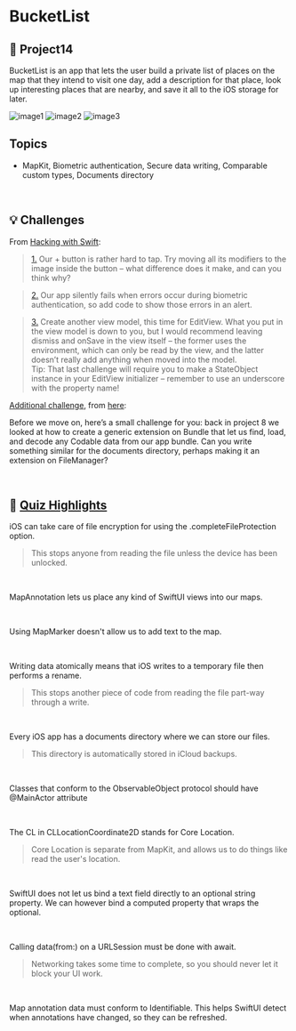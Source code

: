 # BucketList
## 📌 Project14

BucketList is an app that lets the user build a private list of places on the map that they intend to visit one day, add a description for that place, look up interesting places that are nearby, and save it all to the iOS storage for later.

![image1](https://github.com/laurakciic/100-days-of-SwiftUI/blob/master/14_BucketList/14_BucketList/gitAssets/1.png)
![image2](https://github.com/laurakciic/100-days-of-SwiftUI/blob/master/14_BucketList/14_BucketList/gitAssets/2.png)
![image3](https://github.com/laurakciic/100-days-of-SwiftUI/blob/master/14_BucketList/14_BucketList/gitAssets/3.png)

## Topics

- MapKit, Biometric authentication, Secure data writing, Comparable custom types, Documents directory   

<br/>

## 💡 Challenges 

From [Hacking with Swift](https://www.hackingwithswift.com/books/ios-swiftui/bucket-list-wrap-up):
>[1.](https://github.com/laurakciic/100-days-of-SwiftUI/commit/49c7905cd62b2025fdf39e8b69a0597462ff5878)    Our + button is rather hard to tap. Try moving all its modifiers to the image inside the button – what difference does it make, and can you think why?    
           
>[2.](https://github.com/laurakciic/100-days-of-SwiftUI/commit/39ce403fc022abe2b79f3fc3a7d8e6e1b1101a19)       Our app silently fails when errors occur during biometric authentication, so add code to show those errors in an alert.    
  
>[3.](https://github.com/laurakciic/100-days-of-SwiftUI/commit/a89e138426c17bef604e54a7128348c735f9b0b3)         Create another view model, this time for EditView. What you put in the view model is down to you, but I would recommend leaving dismiss and onSave in the view itself – the former uses the environment, which can only be read by the view, and the latter doesn’t really add anything when moved into the model.   
Tip: That last challenge will require you to make a StateObject instance in your EditView initializer – remember to use an underscore with the property name!  
    
    
[Additional challenge](), from [here](https://www.hackingwithswift.com/books/ios-swiftui/writing-data-to-the-documents-directory):   

Before we move on, here’s a small challenge for you: back in project 8 we looked at how to create a generic extension on Bundle that let us find, load, and decode any Codable data from our app bundle. Can you write something similar for the documents directory, perhaps making it an extension on FileManager?
   
<br/>

## 📝 [Quiz Highlights](https://www.hackingwithswift.com/review/ios-swiftui/bucket-list)

 iOS can take care of file encryption for using the .completeFileProtection option.
>This stops anyone from reading the file unless the device has been unlocked.

<br/>

MapAnnotation lets us place any kind of SwiftUI views into our maps.

<br/>

Using MapMarker doesn't allow us to add text to the map.

<br/>

Writing data atomically means that iOS writes to a temporary file then performs a rename.
>This stops another piece of code from reading the file part-way through a write.

<br/>

Every iOS app has a documents directory where we can store our files.
>This directory is automatically stored in iCloud backups.

<br/>

Classes that conform to the ObservableObject protocol should have @MainActor attribute

<br/>  

The CL in CLLocationCoordinate2D stands for Core Location.
>Core Location is separate from MapKit, and allows us to do things like read the user's location.

<br/>  

SwiftUI does not let us bind a text field directly to an optional string property.
We can however bind a computed property that wraps the optional.

<br/>  

Calling data(from:) on a URLSession must be done with await.
>Networking takes some time to complete, so you should never let it block your UI work.

<br/>  

Map annotation data must conform to Identifiable.
This helps SwiftUI detect when annotations have changed, so they can be refreshed.
